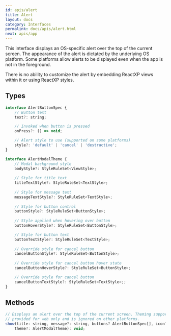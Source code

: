 ```yaml
---
id: apis/alert
title: Alert
layout: docs
category: Interfaces
permalink: docs/apis/alert.html
next: apis/app
---
```


This interface displays an OS-specific alert over the top of the current screen. The appearance of the alert is dictated by the underlying OS platform. Some platforms allow alerts to be displayed even when the app is not in the foreground.

There is no ability to customize the alert by embedding ReactXP views within it or using ReactXP styles.

## Types
``` javascript
interface AlertButtonSpec {
    // Button text
    text?: string;

    // Invoked when button is pressed
    onPress?: () => void;

    // Alert style to use (supported on some platforms)
    style?: 'default' | 'cancel' | 'destructive';
}

interface AlertModalTheme {
    // Modal background style
    bodyStyle?: StyleRuleSet<ViewStyle>;
    
    // Style for title text
    titleTextStyle?: StyleRuleSet<TextStyle>;
    
    // Style for message text
    messageTextStyle?: StyleRuleSet<TextStyle>;
    
    // Style for button control
    buttonStyle?: StyleRuleSet<ButtonStyle>;
    
    // Style applied when hovering over button
    buttonHoverStyle?: StyleRuleSet<ButtonStyle>;

    // Style for button text
    buttonTextStyle?: StyleRuleSet<TextStyle>;
    
    // Override style for cancel button
    cancelButtonStyle?: StyleRuleSet<ButtonStyle>;
    
    // Override style for cancel button hover state
    cancelButtonHoverStyle?: StyleRuleSet<ButtonStyle>;

    // Override style for cancel button
    cancelButtonTextStyle?: StyleRuleSet<TextStyle>;;
}
```

## Methods
``` javascript
// Displays an alert over the top of the current screen. Theming support is
// provided for web only and is ignored on other platforms.
show(title: string, message?: string, buttons? AlertButtonSpec[], icon?: string,
    theme?: AlertModalTheme): void;
```
